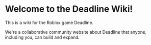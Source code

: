 # Welcome to the Deadline Wiki!

This is a wiki for the Roblox game Deadline.

We're a collaborative community website about Deadline that anyone, including you, can build and expand.

<!-- ![fentanyl](/img/fentanyl.jpg) -->
